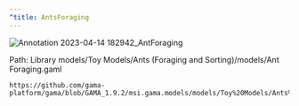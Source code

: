 ```yaml
---
^title: AntsForaging
---
```


![Annotation 2023-04-14 182942_AntForaging](https://user-images.githubusercontent.com/4437331/232246890-ccfdf174-cc27-41dd-bede-9eba26ad7a31.png)

Path: Library models/Toy Models/Ants (Foraging and Sorting)/models/Ant Foraging.gaml


```gaml reference
https://github.com/gama-platform/gama/blob/GAMA_1.9.2/msi.gama.models/models/Toy%20Models/Ants%20(Foraging%20and%20Sorting)/models/Ant%20Foraging.gaml
```





